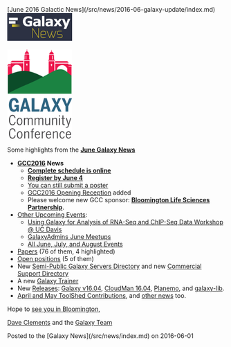 <div class='newsItemHeader'>[June 2016 Galactic News](/src/news/2016-06-galaxy-update/index.md)</div>

<div class='right'>
<a href='/src/galaxy-updates/2016-06/index.md'><img src="/src/images/galaxy-logos/GalaxyNews.png" alt="Galaxy News" width=150 /></a><br />
<br />
<a href='/src/galaxy-updates/2016-06/index.md#gcc2016'><img src="/src/images/logos/GCC2016LogoTallBig.png" alt="GCC2016 News" width="150" /></a></div>

Some highlights from the **[June Galaxy News](/src/galaxy-updates/2016-06/index.md)**

* **[GCC2016](/src/galaxy-updates/2016-06/index.md#gcc2016) News**
  * **[Complete schedule is online](/src/galaxy-updates/2016-06/index.md#complete-schedule-online)**
  * **[Register by June 4](/src/galaxy-updates/2016-06/index.md#registration-june-4)**
  * [You can still submit a poster](/src/galaxy-updates/2016-06/index.md#posters-there-is-still-space)
  * [GCC2016 Opening Reception](/src/galaxy-updates/2016-06/index.md#opening-reception-added) added
  * Please welcome new GCC sponsor: **[Bloomington Life Sciences Partnership](/src/galaxy-updates/2016-06/index.md#bloomington-life-sciences-partnership)**.
* [Other Upcoming Events](/src/galaxy-updates/2016-06/index.md#upcoming-events):
  * [Using Galaxy for Analysis of RNA-Seq and ChIP-Seq Data Workshop @ UC Davis](/src/galaxy-updates/2016-06/index.md#using-galaxy-for-analysis-of-rna-seq-and-chip-seq-data)
  * [GalaxyAdmins June Meetups](/src/galaxy-updates/2016-06/index.md#galaxyadmins-june-meetups)
  * [All June, July, and August Events](/src/galaxy-updates/2016-06/index.md#june-july-and-august-events)
* [Papers](/src/galaxy-updates/2016-06/index.md#new-papers) (76 of them, 4 highlighted)
* [Open positions](/src/galaxy-updates/2016-06/index.md#whos-hiring) (5 of them)
* New [Semi-Public Galaxy Servers Directory](/src/galaxy-updates/2016-06/index.md#new-semi-public-galaxy-servers-directory) and new [Commercial Support Directory](/src/galaxy-updates/2016-06/index.md#new-commercial-support-directory)
* A new [Galaxy Trainer](/src/galaxy-updates/2016-06/index.md#galaxy-community-hubs) 
* New [Releases](/src/galaxy-updates/2016-06/index.md#releases): [Galaxy v16.04](/src/galaxy-updates/2016-06/index.md#galaxy-v1604), [CloudMan 16.04](/src/galaxy-updates/2016-06/index.md#cloudman-1604), [Planemo](/src/galaxy-updates/2016-06/index.md#planemo-0250---0260), and [galaxy-lib](/src/galaxy-updates/2016-06/index.md#galaxy-lib-1671---1677).
* [April and May ToolShed Contributions](/src/galaxy-updates/2016-06/index.md#toolshed-contributions), and [other news](/src/galaxy-updates/2016-06/index.md#other-news) too.

Hope to [see you in Bloomington](https://gcc2016.iu.edu/),

[Dave Clements](/src/people/dave-clements/index.md) and the [Galaxy Team](/src/galaxy-team/index.md)

<div class='newsItemFooter'>Posted to the [Galaxy News](/src/news/index.md) on 2016-06-01</div>

